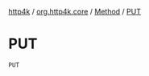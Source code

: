 [http4k](../../index.md) / [org.http4k.core](../index.md) / [Method](index.md) / [PUT](./-p-u-t.md)

# PUT

`PUT`